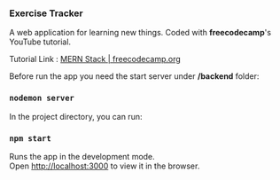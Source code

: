 ### Exercise Tracker

A web application for learning new things. Coded with **freecodecamp**'s YouTube tutorial.

Tutorial Link : [MERN Stack | freecodecamp.org](https://www.youtube.com/watch?v=7CqJlxBYj-M)

Before run the app you need the start server under **/backend** folder: 

### `nodemon server`

In the project directory, you can run:

### `npm start`

Runs the app in the development mode.\
Open [http://localhost:3000](http://localhost:3000) to view it in the browser.
